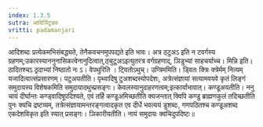 ```yaml
---
index: 1.3.5
sutra: आदिर्ञिटुडवः
vritti: padamanjari
---
```


 आदिशब्दः प्रत्येकमभिसंबद्ध्यते, तेनैकवचनमुपपद्यते इति भावः। अत्र ठ्टुअऽ इति न टवर्गस्य ग्रहणम्;उकारस्याननुनासिकत्वेनानुदित्वात्,ठ्चुटूअऽइत्युतरत्र वर्गग्रहणाद्, ञिडुभ्यां साहचर्याच्च। मिन्नि इति। ठादितश्चऽ ठ्रदाभ्यां निष्ठातो नः ऽ। वेपथुरिति । ट्वितोऽथुच्। उप्त्रिममिति। ड्वितः क्त्रिः क्त्रेर्मम् नित्यम् यजादित्वात्संप्रसारणम्। पटुअयतीति। पृथ्वादिषु टुअशब्दस्योपदेशः, अत्रेत्संज्ञायां सत्यामवयवे कृतं लिङ्गं समुदायस्य विशेषकमिति समुदायादथुच्प्रसङ्गः। केवलस्यानुदाहरणत्वम्;इत्कार्याभावात्। कण्डूअयतीति। ननु चायं दीर्घान्तः कण्ड्वादिषूपदिश्यते, एवं तर्हि कण्डूअमिच्छतीति क्यजन्तात् क्विपि कण्डु ब्राह्मणकुलं तदिच्छतीति पुनः क्यचि द्रष्टव्यम्, तत्रेत्संज्ञायामन्तरङ्गत्वादकृत एव दीर्धे भवत्ययं डुशब्दः, गणपठितश्च कण्डूअशब्द एकदेशविकृत इति स्यात् प्रसङ्गः। ञिकारीयतीति। नायं समुदायः क्वचिदुपदिष्टः॥